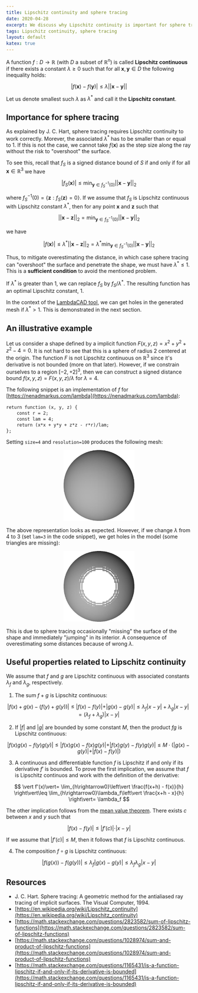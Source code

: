 ```yaml
---
title: Lipschitz continuity and sphere tracing
date: 2020-04-28
excerpt: We discuss why Lipschitz continuity is important for sphere tracing.
tags: Lipschitz continuity, sphere tracing
layout: default
katex: true
---
```


A function $`f:D\rightarrow \mathbb{R}`$ (with $`D`$ a subset of $`\mathbb{R}^n`$) is called **Lipschitz continuous** if there exists a constant $`\lambda \geq 0`$ such that for all $`\mathbf{x}, \mathbf{y}\in D`$ the following inequality holds:

$$
	\vert f(\mathbf{x}) - f(\mathbf{y})\vert \leq \lambda \vert\vert\mathbf{x} - \mathbf{y}\vert\vert
$$

Let us denote smallest such $`\lambda`$ as $`\lambda^*`$ and call it the **Lipschitz constant**.

## Importance for sphere tracing

As explained by J. C. Hart, sphere tracing requires Lipschitz continuity to work correctly.
Morever, the associated $`\lambda^*`$ has to be smaller than or equal to $`1`$.
If this is not the case, we cannot take $`f(\mathbf{x})`$ as the step size along the ray without the risk to "overshoot" the surface.

To see this, recall that $`f_S`$ is a signed distance bound of $`S`$ if and only if for all $`\mathbf{x}\in\mathbb{R}^3`$ we have

$$
	\vert f_S(\mathbf{x})\vert\leq
	\min_{\mathbf{y}\in f_S^{-1}(0)}\vert\vert\mathbf{x} - \mathbf{y}\vert\vert_2
$$

where $`f_S^{-1}(0)=\{\mathbf{z}: f_S(\mathbf{z})=0\}`$.
If we assume that $`f_S`$ is Lipschitz continuous with Lipschitz constant $`\lambda^*`$, then for any point $`\mathbf{x}`$ and $`\mathbf{z}`$ such that

$$
	\vert\vert\mathbf{x} - \mathbf{z}\vert\vert_2=
	\min_{\mathbf{y}\in f_S^{-1}(0)}\vert\vert\mathbf{x} - \mathbf{y}\vert\vert_2
$$

we have

$$
	\vert f(\mathbf{x})\vert\leq
	\lambda^*\vert\vert\mathbf{x} - \mathbf{z}\vert\vert_2=
	\lambda^*\min_{\mathbf{y}\in f_S^{-1}(0)}\vert\vert\mathbf{x} - \mathbf{y}\vert\vert_2
$$

Thus, to mitigate overestimating the distance, in which case sphere tracing can "overshoot" the surface and penetrate the shape, we must have $`\lambda^*\leq 1`$.
This is a **sufficient condition** to avoid the mentioned problem.

If $`\lambda^*`$ is greater than $`1`$, we can replace $`f_S`$ by $`f_S/\lambda^*`$.
The resulting function has an optimal Lipschitz constant, $`1`$.

In the context of the [LambdaCAD tool](https://nenadmarkus.com/lambda), we can get holes in the generated mesh if $`\lambda^* > 1`$.
This is demonstrated in the next section.

## An illustrative example

Let us consider a shape defined by a implicit function $`F(x, y, z) = x^2 + y^2 + z^2 - 4 = 0`$.
It is not hard to see that this is a sphere of radius $`2`$ centered at the origin.
The function $`F`$ is not Lipschitz continuous on $`\mathbb{R}^3`$ since it's derivative is not bounded (more on that later).
However, if we constrain ourselves to a region $`[-2, +2]^3`$, then we can construct a signed distance bound $`f(x, y, z)=F(x, y, z)/\lambda`$ for $`\lambda=4`$.

The following snippet is an implementation of $`f`$ for [https://nenadmarkus.com/lambda](https://nenadmarkus.com/lambda):

```
return function (x, y, z) {
	const r = 2;
	const lam = 4;
	return (x*x + y*y + z*z - r*r)/lam;
};
```

Setting `size=4` and `resolution=100` produces the following mesh:

<center>
<img src="l4.png" style="width: 75%; max-width: 192px;" alt="lam=4">
</center>

The above representation looks as expected.
However, if we change $`\lambda`$ from $`4`$ to $`3`$ (set `lam=3` in the code snippet), we get holes in the model (some triangles are missing):

<center>
<img src="l3.png" style="width: 75%; max-width: 192px;" alt="lam=3">
</center>

This is due to sphere tracing occasionally "missing" the surface of the shape and immediately "jumping" in its interior.
A consequence of overestimating some distances because of wrong $`\lambda`$.

## Useful properties related to Lipschitz continuity

We assume that $`f`$ and $`g`$ are Lipschitz continuous with associated constants $`\lambda_f`$ and $`\lambda_g`$, respectively.

1. The sum $`f+g`$ is Lipschitz continuous:

$$
	\vert f(x)+g(x) - (f(y)+g(y))\vert \leq
	\vert f(x) - f(y)\vert + \vert g(x) - g(y)\vert \leq
	\lambda_f\vert x - y\vert + \lambda_g\vert x - y\vert=
	(\lambda_f + \lambda_g)\vert x - y\vert
$$

2. If $`\vert f\vert`$ and $`\vert g\vert`$ are bounded by some constant $`M`$, then the product $`fg`$ is Lipschitz continuous:

$$
	\vert f(x)g(x) - f(y)g(y)\vert\leq
	\vert f(x)g(x) - f(x)g(y)\vert + \vert f(x)g(y) - f(y)g(y)\vert\leq
	M\cdot( \vert g(x) - g(y)\vert + \vert f(x) - f(y)\vert )
$$

3. A continuous and differentiable function $`f`$ is Lipschitz if and only if its derivative $`f'`$ is bounded.
To prove the first implication, we assume that $`f`$ is Lipschitz continuos and work with the definition of the derivative:

$$
	\vert f'(x)\vert=
	\lim_{h\rightarrow0}\left\vert
		\frac{f(x+h) - f(x)}{h}
	\right\vert\leq
	\lim_{h\rightarrow0}\lambda_f\left\vert
		\frac{x+h - x}{h}
	\right\vert=
	\lambda_f
$$

The other implication follows from the [mean value theorem](https://en.wikipedia.org/wiki/Mean_value_theorem).
There exists $`c`$ between $`x`$ and $`y`$ such that

$$
	\vert f(x) - f(y)\vert\leq
	\vert f'(c)\vert\cdot\vert x - y\vert
$$

If we assume that $`\vert f'(c)\vert\leq M`$, then it follows that $`f`$ is Lipschitz continuous.

4. The composition $`f\circ g`$ is Lipschitz continuous:

$$
	\vert f(g(x)) - f(g(y))\vert\leq
	\lambda_f\vert g(x) - g(y)\vert\leq
	\lambda_f\lambda_g\vert x - y\vert
$$

## Resources

* J. C. Hart. Sphere tracing: A geometric method for the antialiased ray tracing of implicit surfaces. The Visual Computer, 1994.
* [https://en.wikipedia.org/wiki/Lipschitz_continuity](https://en.wikipedia.org/wiki/Lipschitz_continuity)
* [https://math.stackexchange.com/questions/2823582/sum-of-lipschitz-functions](https://math.stackexchange.com/questions/2823582/sum-of-lipschitz-functions)
* [https://math.stackexchange.com/questions/1028974/sum-and-product-of-lipschitz-functions](https://math.stackexchange.com/questions/1028974/sum-and-product-of-lipschitz-functions)
* [https://math.stackexchange.com/questions/1165431/is-a-function-lipschitz-if-and-only-if-its-derivative-is-bounded](https://math.stackexchange.com/questions/1165431/is-a-function-lipschitz-if-and-only-if-its-derivative-is-bounded)
